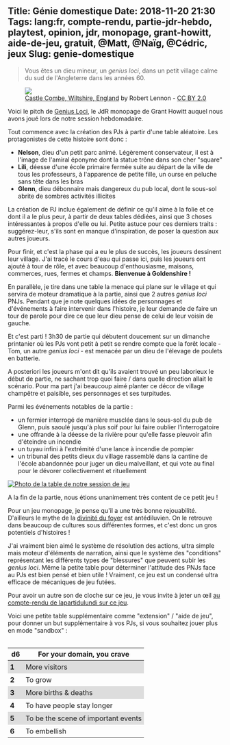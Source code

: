 Title: Génie domestique
Date: 2018-11-20 21:30
Tags: lang:fr, compte-rendu, partie-jdr-hebdo, playtest, opinion, jdr, monopage, grant-howitt, aide-de-jeu, gratuit, @Matt, @Naïg, @Cédric, jeux
Slug: genie-domestique
---

> Vous êtes un dieu mineur, un _genius loci_, dans un petit village calme du sud de l'Angleterre dans les années 60.

<figure>
    <img src="images/2018/11/genius_loci.jpg">
    <figcaption><a href="https://www.flickr.com/photos/digitalrob70/3736263913/in/photolist-6Gak6k-ndPvyA-oE99K3-U6SUQu-Vcqj8g-qxRXES-MCUqLF-dLfEXY-hCAPS4-dSXX6k-Sb4ZnV-dUUTc8-SLLyFj-ST6Tz1-f1W1Ma-3o9gkV-ekqJKF-3odLbU-pkyUZ1-V49kDN-q6ZK6u-fE6FVr-2cPytgN-Ub1y3y-3o9fMB-efrLux-5Axiq4-qQkLiU-59dDme-8t1zDT-UR5sJ4-bpACnN-q3obA6-dVp8Zz-X4SNoZ-cYBYLw-W5LbT3-pAqSdp-56944f-9f4mTK-ifWsJY-QHt3vf-dCvmf4-raXAQb-s4JuYx-6B3tAL-557Zh7-84LmCH-fdkQnq-NYuz6v">Castle Combe, Wiltshire, England</a> by Robert Lennon - <a href="https://creativecommons.org/licenses/by/2.0/">CC BY 2.0</a></figcaption>
</figure>

Voici le pitch de [Genius Loci](https://rowanrookanddecard.com/product/genius-loci/), le JdR monopage de Grant Howitt
auquel nous avons joué lors de notre session hebdomadaire.

Tout commence avec la création des PJs à partir d'une table aléatoire.
Les protagonistes de cette histoire sont donc :

- **Nelson**, dieu d'un petit parc animé. Légèrement conservateur, il est à l'image de l'amiral éponyme dont la statue trône dans son cher "square"
- **Lili**, déesse d'une école primaire fermée suite au départ de la ville de tous les professeurs, à l'apparence de petite fille, un ourse en peluche sans tête dans les bras
- **Glenn**, dieu débonnaire mais dangereux du pub local, dont le sous-sol abrite de sombres activités illicites

La création de PJ inclue également de définir ce qu'il aime à la folie et ce dont il a le plus peur, à partir de deux tables dédiées,
ainsi que 3 choses intéressantes à propos d'elle ou lui.
Petite astuce pour ces derniers traits : suggérez-leur, s'ils sont en manque d'inspiration, de poser la question aux autres joueurs.

Pour finir, et c'est la phase qui a eu le plus de succès, les joueurs dessinent leur village.
J'ai tracé le cours d'eau qui passe ici, puis les joueurs ont ajouté à tour de rôle, et avec beaucoup d'enthousiasme,
maisons, commerces, rues, fermes et champs. **Bienvenue à Goldenshire !**

En parallèle, je tire dans une table la menace qui plane sur le village et qui servira de moteur dramatique à la partie,
ainsi que 2 autres _genius loci_ PNJs.
Pendant que je note quelques idées de personnages et d'événements à faire intervenir dans l'histoire,
je leur demande de faire un tour de parole pour dire ce que leur dieu pense de celui de leur voisin de gauche.

Et c'est parti ! 3h30 de partie qui débutent doucement sur un dimanche printanier où les PJs vont petit à petit se rendre compte
que la forêt locale - Tom, un autre _genius loci_ - est menacée par un dieu de l'élevage de poulets en batterie.

A posteriori les joueurs m'ont dit qu'ils avaient trouvé un peu laborieux le début de partie,
ne sachant trop quoi faire / dans quelle direction allait le scénario.
Pour ma part j'ai beaucoup aimé planter ce décor de village champêtre et paisible,
ses personnages et ses turpitudes.

Parmi les événements notables de la partie :

- un fermier interrogé de manière musclée dans le sous-sol du pub de Glenn, puis saoulé jusqu'à plus soif pour lui faire oublier l'interrogatoire
- une offrande à la déesse de la rivière pour qu'elle fasse pleuvoir afin d'éteindre un incendie
- un tuyau infini à l'extrémité d'une lance à incendie de pompier
- un tribunal des petits dieux du village rassemblé dans la cantine de l'école abandonnée pour juger un dieu malveillant,
et qui vote au final pour le dévorer collectivement et rituellement

[![Photo de la table de notre session de jeu](images/2018/11/IMG_20181119_234326.jpg)](images/2018/11/IMG_20181119_234326.jpg)

A la fin de la partie, nous étions unanimement très content de ce petit jeu !

Pour un jeu monopage, je pense qu'il a une très bonne rejouabilité.
D'ailleurs le mythe de la [divinité du foyer](https://fr.wikipedia.org/wiki/Divinit%C3%A9_du_foyer) est antédiluvien.
On le retrouve dans beaucoup de cultures sous différentes formes, et c'est donc un gros potentiels d'histoires !

J'ai vraiment bien aimé le système de résolution des actions, ultra simple mais moteur d'éléments de narration,
ainsi que le système des "conditions" représentant les différents types de "blessures" que peuvent subir les _genius loci_.
Même la petite table pour déterminer l'attitude des PNJs face au PJs est bien pensé et bien utile !
Vraiment, ce jeu est un condensé ultra efficace de mécaniques de jeu futées.

Pour avoir un autre son de cloche sur ce jeu, je vous invite à jeter un œil [au compte-rendu de lapartidulundi sur ce jeu](https://lapartiedulundi.wordpress.com/2017/08/22/the-gods-around-the-corner/).

Voici une petite table supplémentaire comme "extension" / "aide de jeu",
pour donner un but supplémentaire à vos PJs, si vous souhaitez jouer plus en mode "sandbox" :

d6    | For your domain, you crave
------|-
**1** | More visitors
**2** | To grow
**3** | More births & deaths
**4** | To have people stay longer
**5** | To be the scene of important events
**6** | To embellish

<style>
article img {
    display: block;
    margin: 1rem auto;
    max-height: 25rem;
}
article figcaption { text-align: center; }
table { border-collapse: collapse; margin: 2rem auto; }
td { padding: 5px; }
tbody > tr:nth-of-type(odd) { background-color: #ddd; }
</style>
